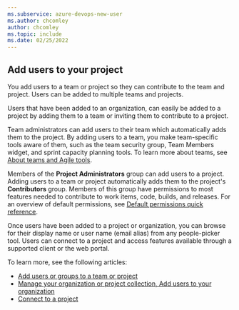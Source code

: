 ```yaml
---
ms.subservice: azure-devops-new-user
ms.author: chcomley
author: chcomley
ms.topic: include
ms.date: 02/25/2022
---
```


<a id="add-users"></a>

## Add users to your project 

You add users to a team or project so they can contribute to the team and project. Users can be added to multiple teams and projects. 

Users that have been added to an organization, can easily be added to a project by adding them to a team or inviting them to contribute to a project.  

Team administrators can add users to their team which automatically adds them to the project. By adding users to a team, you make team-specific tools aware of them, such as the team security group, Team Members widget, and sprint capacity planning tools. To learn more about teams, see [About teams and Agile tools](../../organizations/settings/about-teams-and-settings.md).

Members of the **Project Administrators** group can add users to a project.  Adding users to a team or project automatically adds them to the project's **Contributors** group. Members of this group have permissions to most features needed to contribute to work items, code, builds, and releases. For an overview of default permissions, see [Default permissions quick reference](../../organizations/security/permissions-access.md).

 Once users have been added to a project or organization, you can browse for their display name or user name (email alias) from any people-picker tool. Users can connect to a project and access features available through a supported client or the web portal. 
 
To learn more, see the following articles: 
- [Add users or groups to a team or project](../../organizations/security/add-users-team-project.md) 
- [Manage your organization or project collection, Add users to your organization](../../user-guide/manage-organization-collection.md)
- [Connect to a project](../../organizations/projects/connect-to-projects.md) 
 
